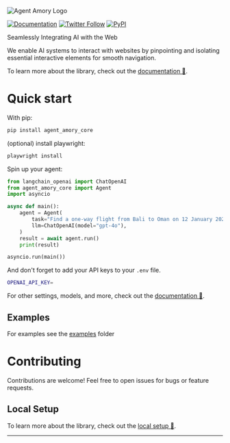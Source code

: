 <img src="https://i.imgur.com/yYazlwX.png" alt="Agent Amory Logo" width="full"/>



<br/>

[![Documentation](https://img.shields.io/badge/Documentation-📕-blue)](https://amory.dev/docs)
[![Twitter Follow](https://img.shields.io/twitter/follow/AgentAmory?style=social)](https://x.com/AgentAmory)
[![PyPI](https://img.shields.io/pypi/v/agent-amory-core?color=orange&label=PyPI)](https://pypi.org/project/agent-amory-core/0.1.1/)


Seamlessly Integrating AI with the Web

We enable AI systems to interact with websites by pinpointing and isolating essential interactive elements for smooth navigation.

To learn more about the library, check out the [documentation 📕](https://amory.dev/docs/getting-started/installation).

# Quick start

With pip:

```bash
pip install agent_amory_core
```

(optional) install playwright:

```bash
playwright install
```

Spin up your agent:

```python
from langchain_openai import ChatOpenAI
from agent_amory_core import Agent
import asyncio

async def main():
    agent = Agent(
        task="Find a one-way flight from Bali to Oman on 12 January 2025 on Google Flights. Return me the cheapest option.",
        llm=ChatOpenAI(model="gpt-4o"),
    )
    result = await agent.run()
    print(result)

asyncio.run(main())
```

And don't forget to add your API keys to your `.env` file.

```bash
OPENAI_API_KEY=
```

For other settings, models, and more, check out the [documentation 📕](https://amory.dev/docs/core-concepts/configuration).

## Examples

For examples see the [examples](examples) folder

# Contributing

Contributions are welcome! Feel free to open issues for bugs or feature requests.

## Local Setup

To learn more about the library, check out the [local setup 📕](https://amory.dev/docs/advanced/api-reference).

---
